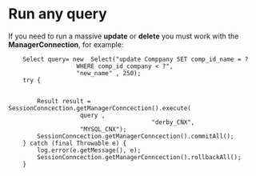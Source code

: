 # Run any query #

If you need to run a massive **update** or **delete** you must work with the **ManagerConnection**, for example:

```
	Select query= new  Select("update Comppany SET comp_id_name = ?
				   WHERE comp_id_company < ?", 
				   "new_name" , 250);
	try {


		Result result = SessionConncection.getManagerConncection().execute(
					query , 
                                        "derby_CNX",
					"MYSQL_CNX");
		SessionConncection.getManagerConncection().commitAll();
	} catch (final Throwable e) {
		log.error(e.getMessage(), e);
		SessionConncection.getManagerConncection().rollbackAll();
	}

```
<br>
<br>
<br>
<br>
<br>
<br>
<br>
<br>
<br>
<br>
<br>
<br>